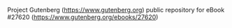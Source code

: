 Project Gutenberg (https://www.gutenberg.org) public repository for eBook #27620 (https://www.gutenberg.org/ebooks/27620)
